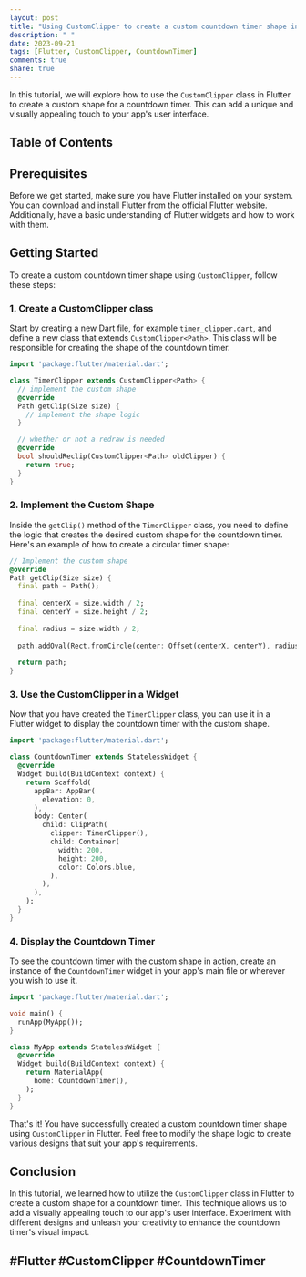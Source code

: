 ```yaml
---
layout: post
title: "Using CustomClipper to create a custom countdown timer shape in Flutter"
description: " "
date: 2023-09-21
tags: [Flutter, CustomClipper, CountdownTimer]
comments: true
share: true
---
```


In this tutorial, we will explore how to use the `CustomClipper` class in Flutter to create a custom shape for a countdown timer. This can add a unique and visually appealing touch to your app's user interface.

## Table of Contents
<!-- add table of contents using [TOC] -->

## Prerequisites

Before we get started, make sure you have Flutter installed on your system. You can download and install Flutter from the [official Flutter website](https://flutter.dev). Additionally, have a basic understanding of Flutter widgets and how to work with them.

## Getting Started

To create a custom countdown timer shape using `CustomClipper`, follow these steps:

### 1. Create a CustomClipper class

Start by creating a new Dart file, for example `timer_clipper.dart`, and define a new class that extends `CustomClipper<Path>`. This class will be responsible for creating the shape of the countdown timer.

```dart
import 'package:flutter/material.dart';

class TimerClipper extends CustomClipper<Path> {
  // implement the custom shape
  @override
  Path getClip(Size size) {
    // implement the shape logic
  }

  // whether or not a redraw is needed
  @override
  bool shouldReclip(CustomClipper<Path> oldClipper) {
    return true;
  }
}
```

### 2. Implement the Custom Shape

Inside the `getClip()` method of the `TimerClipper` class, you need to define the logic that creates the desired custom shape for the countdown timer. Here's an example of how to create a circular timer shape:

```dart
// Implement the custom shape
@override
Path getClip(Size size) {
  final path = Path();
  
  final centerX = size.width / 2;
  final centerY = size.height / 2;
  
  final radius = size.width / 2;
  
  path.addOval(Rect.fromCircle(center: Offset(centerX, centerY), radius: radius));
  
  return path;
}
```

### 3. Use the CustomClipper in a Widget

Now that you have created the `TimerClipper` class, you can use it in a Flutter widget to display the countdown timer with the custom shape.

```dart
import 'package:flutter/material.dart';

class CountdownTimer extends StatelessWidget {
  @override
  Widget build(BuildContext context) {
    return Scaffold(
      appBar: AppBar(
        elevation: 0,
      ),
      body: Center(
        child: ClipPath(
          clipper: TimerClipper(),
          child: Container(
            width: 200,
            height: 200,
            color: Colors.blue,
          ),
        ),
      ),
    );
  }
}
```

### 4. Display the Countdown Timer

To see the countdown timer with the custom shape in action, create an instance of the `CountdownTimer` widget in your app's main file or wherever you wish to use it.

```dart
import 'package:flutter/material.dart';

void main() {
  runApp(MyApp());
}

class MyApp extends StatelessWidget {
  @override
  Widget build(BuildContext context) {
    return MaterialApp(
      home: CountdownTimer(),
    );
  }
}
```

That's it! You have successfully created a custom countdown timer shape using `CustomClipper` in Flutter. Feel free to modify the shape logic to create various designs that suit your app's requirements.

## Conclusion

In this tutorial, we learned how to utilize the `CustomClipper` class in Flutter to create a custom shape for a countdown timer. This technique allows us to add a visually appealing touch to our app's user interface. Experiment with different designs and unleash your creativity to enhance the countdown timer's visual impact.

## #Flutter #CustomClipper #CountdownTimer